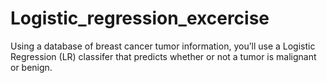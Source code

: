 # Logistic_regression_excercise

Using a database of breast cancer tumor information, you’ll use a Logistic Regression (LR) classifer that predicts whether or not a tumor is malignant or benign.
